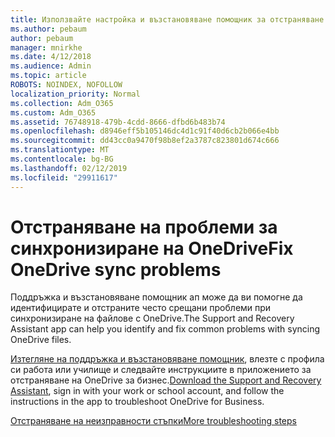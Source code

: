 ```yaml
---
title: Използвайте настройка и възстановяване помощник за отстраняване на OneDrive за бизнес
ms.author: pebaum
author: pebaum
manager: mnirkhe
ms.date: 4/12/2018
ms.audience: Admin
ms.topic: article
ROBOTS: NOINDEX, NOFOLLOW
localization_priority: Normal
ms.collection: Adm_O365
ms.custom: Adm_O365
ms.assetid: 76748918-479b-4cdd-8666-dfbd6b483b74
ms.openlocfilehash: d8946eff5b105146dc4d1c91f40d6cb2b066e4bb
ms.sourcegitcommit: dd43cc0a9470f98b8ef2a3787c823801d674c666
ms.translationtype: MT
ms.contentlocale: bg-BG
ms.lasthandoff: 02/12/2019
ms.locfileid: "29911617"
---
```

# <a name="fix-onedrive-sync-problems"></a><span data-ttu-id="2aba7-102">Отстраняване на проблеми за синхронизиране на OneDrive</span><span class="sxs-lookup"><span data-stu-id="2aba7-102">Fix OneDrive sync problems</span></span>

<span data-ttu-id="2aba7-103">Поддръжка и възстановяване помощник ап може да ви помогне да идентифицирате и отстраните често срещани проблеми при синхронизиране на файлове с OneDrive.</span><span class="sxs-lookup"><span data-stu-id="2aba7-103">The Support and Recovery Assistant app can help you identify and fix common problems with syncing OneDrive files.</span></span> 
  
<span data-ttu-id="2aba7-104">[Изтегляне на поддръжка и възстановяване помощник](https://aka.ms/sara), влезте с профила си работа или училище и следвайте инструкциите в приложението за отстраняване на OneDrive за бизнес.</span><span class="sxs-lookup"><span data-stu-id="2aba7-104">[Download the Support and Recovery Assistant](https://aka.ms/sara), sign in with your work or school account, and follow the instructions in the app to troubleshoot OneDrive for Business.</span></span> 
  
[<span data-ttu-id="2aba7-105">Отстраняване на неизправности стъпки</span><span class="sxs-lookup"><span data-stu-id="2aba7-105">More troubleshooting steps</span></span>](https://go.microsoft.com/fwlink/?linkid=872097)
  

